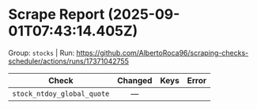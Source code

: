 # Scrape Report (2025-09-01T07:43:14.405Z)

Group: `stocks`  |  Run: https://github.com/AlbertoRoca96/scraping-checks-scheduler/actions/runs/17371042755

| Check | Changed | Keys | Error |
|---|:---:|:--|:--|
| `stock_ntdoy_global_quote` | — |  |  |
